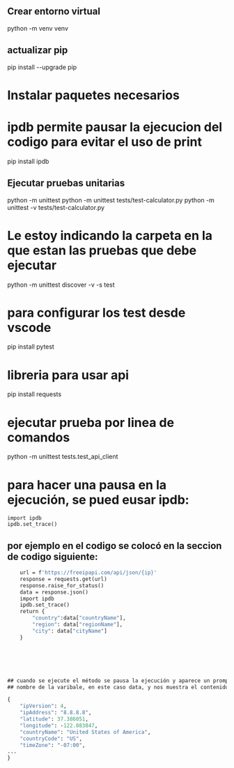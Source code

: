## Crear entorno virtual
python -m venv venv

## actualizar pip
pip install --upgrade pip

# Instalar paquetes necesarios
# ipdb permite pausar la ejecucion del codigo para evitar el uso de print
pip install ipdb

## Ejecutar pruebas unitarias
python -m unittest
python -m unittest tests/test-calculator.py 
python -m unittest -v tests/test-calculator.py 

# Le estoy indicando la carpeta en la que estan las pruebas que debe ejecutar
python -m unittest discover -v -s test

# para configurar los test desde vscode
pip install pytest

# libreria para usar api
pip install requests

# ejecutar prueba por linea de comandos
python -m unittest tests.test_api_client

# para hacer una pausa en la ejecución, se pued eusar ipdb:

    import ipdb 
    ipdb.set_trace()

## por ejemplo en el codigo se colocó en la seccion de codigo siguiente:

``` def get_location(ip):
    url = f'https://freeipapi.com/api/json/{ip}'
    response = requests.get(url)
    response.raise_for_status()
    data = response.json()
    import ipdb 
    ipdb.set_trace()
    return {
        "country":data["countryName"],
        "region": data["regionName"],
        "city": data["cityName"]
    } 






## cuando se ejecute el método se pausa la ejecución y aparece un prompt en el que podriamos colocar el 
## nombre de la varibale, en este caso data, y nos muestra el contenido de la variable:

{
    "ipVersion": 4,
    "ipAddress": "8.8.8.8",
    "latitude": 37.386051,
    "longitude": -122.083847,
    "countryName": "United States of America",
    "countryCode": "US",
    "timeZone": "-07:00",
...
}



